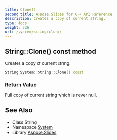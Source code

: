 ```yaml
---
title: Clone()
second_title: Aspose.Slides for C++ API Reference
description: Creates a copy of current string.
type: docs
weight: 326
url: /system/string/clone/
---
```

## String::Clone() const method


Creates a copy of current string.

```cpp
String System::String::Clone() const
```


### Return Value

Full copy of current string which is never null.

## See Also

* Class [String](../)
* Namespace [System](../../)
* Library [Aspose.Slides](../../../)